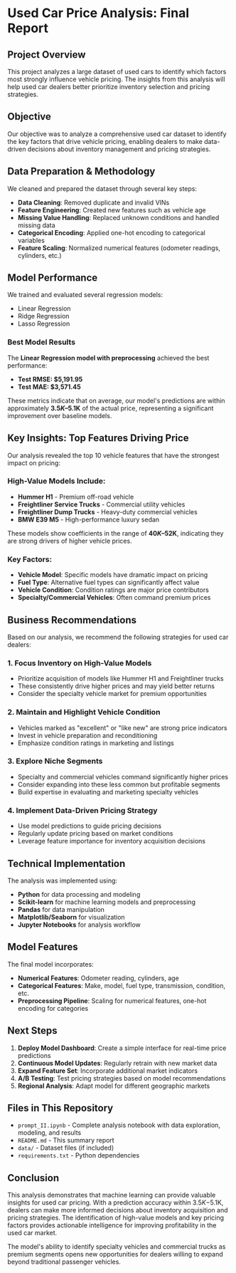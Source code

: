 # Used Car Price Analysis: Final Report

## Project Overview

This project analyzes a large dataset of used cars to identify which factors most strongly influence vehicle pricing. The insights from this analysis will help used car dealers better prioritize inventory selection and pricing strategies.

## Objective

Our objective was to analyze a comprehensive used car dataset to identify the key factors that drive vehicle pricing, enabling dealers to make data-driven decisions about inventory management and pricing strategies.

## Data Preparation & Methodology

We cleaned and prepared the dataset through several key steps:

- **Data Cleaning**: Removed duplicate and invalid VINs
- **Feature Engineering**: Created new features such as vehicle age
- **Missing Value Handling**: Replaced unknown conditions and handled missing data
- **Categorical Encoding**: Applied one-hot encoding to categorical variables
- **Feature Scaling**: Normalized numerical features (odometer readings, cylinders, etc.)

## Model Performance

We trained and evaluated several regression models:
- Linear Regression
- Ridge Regression  
- Lasso Regression

### Best Model Results

The **Linear Regression model with preprocessing** achieved the best performance:

- **Test RMSE: $5,191.95**
- **Test MAE: $3,571.45**

These metrics indicate that on average, our model's predictions are within approximately **$3.5K–$5.1K** of the actual price, representing a significant improvement over baseline models.

## Key Insights: Top Features Driving Price

Our analysis revealed the top 10 vehicle features that have the strongest impact on pricing:

### High-Value Models Include:
- **Hummer H1** - Premium off-road vehicle
- **Freightliner Service Trucks** - Commercial utility vehicles
- **Freightliner Dump Trucks** - Heavy-duty commercial vehicles
- **BMW E39 M5** - High-performance luxury sedan

These models show coefficients in the range of **$40K–$52K**, indicating they are strong drivers of higher vehicle prices.

### Key Factors:
- **Vehicle Model**: Specific models have dramatic impact on pricing
- **Fuel Type**: Alternative fuel types can significantly affect value
- **Vehicle Condition**: Condition ratings are major price contributors
- **Specialty/Commercial Vehicles**: Often command premium prices

## Business Recommendations

Based on our analysis, we recommend the following strategies for used car dealers:

### 1. **Focus Inventory on High-Value Models**
- Prioritize acquisition of models like Hummer H1 and Freightliner trucks
- These consistently drive higher prices and may yield better returns
- Consider the specialty vehicle market for premium opportunities

### 2. **Maintain and Highlight Vehicle Condition**
- Vehicles marked as "excellent" or "like new" are strong price indicators
- Invest in vehicle preparation and reconditioning
- Emphasize condition ratings in marketing and listings

### 3. **Explore Niche Segments**
- Specialty and commercial vehicles command significantly higher prices
- Consider expanding into these less common but profitable segments
- Build expertise in evaluating and marketing specialty vehicles

### 4. **Implement Data-Driven Pricing Strategy**
- Use model predictions to guide pricing decisions
- Regularly update pricing based on market conditions
- Leverage feature importance for inventory acquisition decisions

## Technical Implementation

The analysis was implemented using:
- **Python** for data processing and modeling
- **Scikit-learn** for machine learning models and preprocessing
- **Pandas** for data manipulation
- **Matplotlib/Seaborn** for visualization
- **Jupyter Notebooks** for analysis workflow

## Model Features

The final model incorporates:
- **Numerical Features**: Odometer reading, cylinders, age
- **Categorical Features**: Make, model, fuel type, transmission, condition, etc.
- **Preprocessing Pipeline**: Scaling for numerical features, one-hot encoding for categories

## Next Steps

1. **Deploy Model Dashboard**: Create a simple interface for real-time price predictions
2. **Continuous Model Updates**: Regularly retrain with new market data
3. **Expand Feature Set**: Incorporate additional market indicators
4. **A/B Testing**: Test pricing strategies based on model recommendations
5. **Regional Analysis**: Adapt model for different geographic markets

## Files in This Repository

- `prompt_II.ipynb` - Complete analysis notebook with data exploration, modeling, and results
- `README.md` - This summary report
- `data/` - Dataset files (if included)
- `requirements.txt` - Python dependencies

## Conclusion

This analysis demonstrates that machine learning can provide valuable insights for used car pricing. With a prediction accuracy within $3.5K-$5.1K, dealers can make more informed decisions about inventory acquisition and pricing strategies. The identification of high-value models and key pricing factors provides actionable intelligence for improving profitability in the used car market.

The model's ability to identify specialty vehicles and commercial trucks as premium segments opens new opportunities for dealers willing to expand beyond traditional passenger vehicles.
